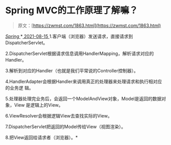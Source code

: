 <!--yml
category: 未分类
date: 0001-01-01 00:00:00
-->

# Spring MVC的工作原理了解嘛？

> 原文：[https://zwmst.com/1863.html](https://zwmst.com/1863.html)

   [ *Spring* ](https://zwmst.com/spring)*[ <time datetime="2021-08-15T16:43:05+08:00"> 2021-08-15 </time> ](https://zwmst.com/1863.html)  1.客户端（浏览器）发送请求，直接请求到DispatcherServlet。

2.DispatcherServlet根据请求信息调用HandlerMapping，解析请求对应的Handler。

3.解析到对应的Handler（也就是我们平常说的Controller控制器）。

4.HandlerAdapter会根据Handler来调用真正的处理器来处理请求和执行相对应的业务逻 辑。

5.处理器处理完业务后，会返回一个ModelAndView对象，Model是返回的数据对象，View 是逻辑上的View。

6.ViewResolver会根据逻辑View去查找实际的View。

7.DispatcherServlet把返回的Model传给View（视图渲染）。

8.把View返回给请求者（浏览器）。*